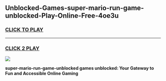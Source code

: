 
## Unblocked-Games-super-mario-run-game-unblocked-Play-Online-Free-4oe3u
<h3>
<a href="https://premium76.site?title=super-mario-run-game-unblocked&ref=26A">CLICK TO PLAY</a></h3>
<hr>

<h3>
<a href="https://premium76.site?title=super-mario-run-game-unblocked&ref=26A">CLICK 2 PLAY</a>
  
</h3>

<a href="https://premium76.site?title=super-mario-run-game-unblocked&ref=26A"><img src="https://clearcache.store/games.png"></a>


**super-mario-run-game-unblocked games unblocked: Your Gateway to Fun and Accessible Online Gaming**
